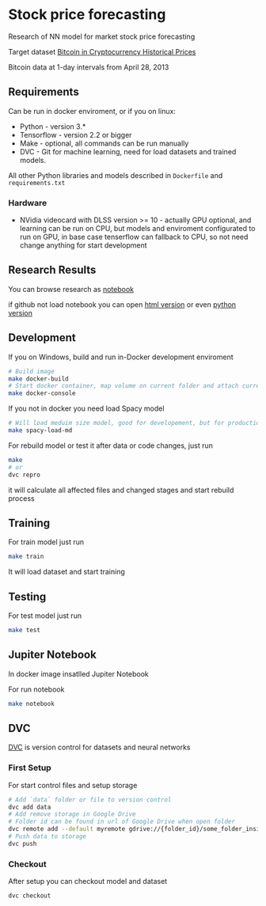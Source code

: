 # Stock price forecasting

Research of NN model for market stock price forecasting

Target dataset [Bitcoin in Cryptocurrency Historical Prices](https://www.kaggle.com/sudalairajkumar/cryptocurrencypricehistory?select=coin_Bitcoin.csv)

Bitcoin data at 1-day intervals from April 28, 2013

## Requirements

Can be run in docker enviroment, or if you on linux:

* Python - version 3.*
* Tensorflow - version 2.2 or bigger
* Make - optional, all commands can be run manually
* DVC - Git for machine learning, need for load datasets and trained models.

All other Python libraries and models described in `Dockerfile` and `requirements.txt`

### Hardware

* NVidia videocard with DLSS version >= 10 - actually GPU optional,
    and learning can be run on CPU,
    but models and enviroment configurated to run on GPU,
    in base case tenserflow can fallback to CPU,
    so not need change anything for start development

## Research Results

You can browse research as [notebook](https://github.com/prophet-project/stock-price-forecasting/blob/master/analyse.ipynb)

if github not load notebook you can open [html version](https://prophet-project.github.io/stock-price-forecasting/)
or even [python version](https://github.com/prophet-project/stock-price-forecasting/blob/master/results/anayse.py)

## Development

If you on Windows, build and run in-Docker development enviroment

```bash
# Build image
make docker-build
# Start docker container, map volume on current folder and attach current console
make docker-console
```

If you not in docker you need load Spacy model

```bash
# Will load meduim size model, good for developement, but for production better load lardger
make spacy-load-md
```

For rebuild model or test it after data or code changes, just run

```bash
make
# or
dvc repro
```

it will calculate all affected files and changed stages and start rebuild process

## Training

For train model just run

```bash
make train
```

It will load dataset and start training

## Testing

For test model just run

```bash
make test
```

## Jupiter Notebook

In docker image insatlled Jupiter Notebook

For run notebook

```bash
make notebook
```

## DVC

[DVC](https://dvc.org/) is  version control for datasets and neural networks

### First Setup

For start control files and setup storage

```bash
# Add `data` folder or file to version control
dvc add data
# Add remove storage in Google Drive
# Folder id can be found in url of Google Drive when open folder
dvc remote add --default myremote gdrive://{folder_id}/some_folder_inside
# Push data to storage
dvc push
```

### Checkout

After setup you can checkout model and dataset

```bash
dvc checkout 
```
